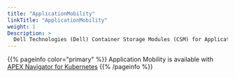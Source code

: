 ```yaml
---
title: "ApplicationMobility"
linkTitle: "ApplicationMobility"
weight: 1
Description: >
  Dell Technologies (Dell) Container Storage Modules (CSM) for Application mobility Helm deployment
---
```


{{% pageinfo color="primary" %}}
Application Mobility is available with [APEX Navigator for Kubernetes](https://www.dell.com/en-ca/dt/apex/storage/public-cloud/navigator.htm#kubernetes)
{{% /pageinfo %}}